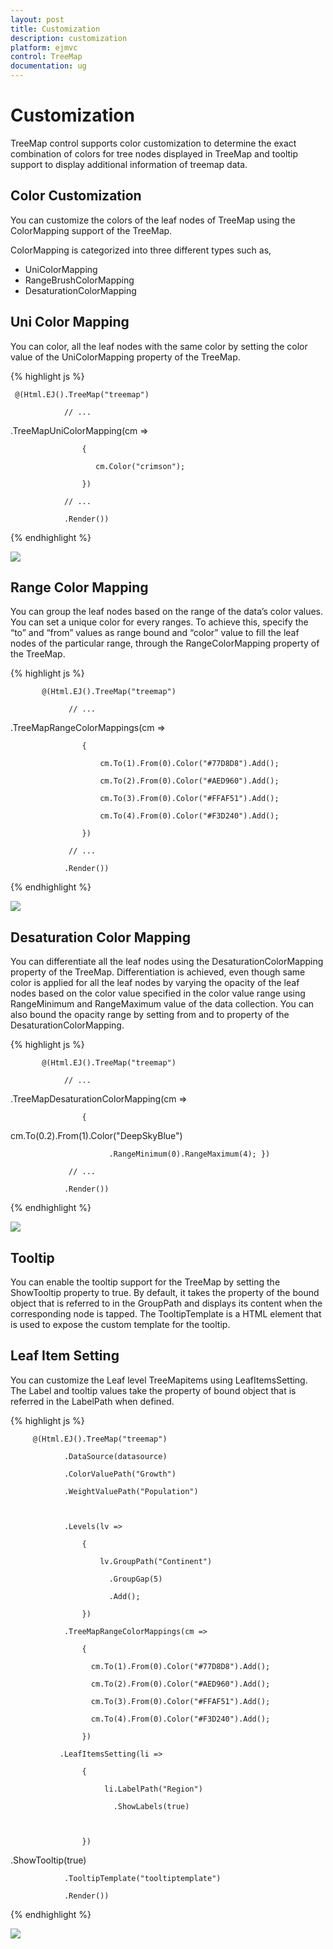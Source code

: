 ```yaml
---
layout: post
title: Customization
description: customization
platform: ejmvc
control: TreeMap
documentation: ug
---
```


# Customization

TreeMap control supports color customization to determine the exact combination of colors for tree nodes displayed in TreeMap and tooltip support to display additional information of treemap data.

## Color Customization

You can customize the colors of the leaf nodes of TreeMap using the ColorMapping support of the TreeMap. 

ColorMapping is categorized into three different types such as,

* UniColorMapping
* RangeBrushColorMapping
* DesaturationColorMapping

## Uni Color Mapping

You can color, all the leaf nodes with the same color by setting the color value of the UniColorMapping property of the TreeMap.

{% highlight js %}

     @(Html.EJ().TreeMap("treemap")

                // ...   

.TreeMapUniColorMapping(cm =>

                    {

                       cm.Color("crimson");

                    })

                // ...   

                .Render())



{% endhighlight %}



![](Customization_images/Customization_img1.png)



## Range Color Mapping

You can group the leaf nodes based on the range of the data’s color values. You can set a unique color for every ranges. To achieve this, specify the “to” and “from” values as range bound and “color” value to fill the leaf nodes of the particular range, through the RangeColorMapping property of the TreeMap.

{% highlight js %}


           @(Html.EJ().TreeMap("treemap")

                 // ...   

.TreeMapRangeColorMappings(cm => 

                    {

                        cm.To(1).From(0).Color("#77D8D8").Add();

                        cm.To(2).From(0).Color("#AED960").Add();

                        cm.To(3).From(0).Color("#FFAF51").Add();

                        cm.To(4).From(0).Color("#F3D240").Add();

                    })

                 // ...   

                .Render())





{% endhighlight %}



![](Customization_images/Customization_img2.png)


## Desaturation Color Mapping

You can differentiate all the leaf nodes using the DesaturationColorMapping property of the TreeMap. Differentiation is achieved, even though same color is applied for all the leaf nodes by varying the opacity of the leaf nodes based on the color value specified in the color value range using RangeMinimum and RangeMaximum value of the data collection. You can also bound the opacity range by setting from and to property of the DesaturationColorMapping.

{% highlight js %}


           @(Html.EJ().TreeMap("treemap")

                // ...  

.TreeMapDesaturationColorMapping(cm => 

                    {

 

 cm.To(0.2).From(1).Color("DeepSkyBlue")

                          .RangeMinimum(0).RangeMaximum(4); })

                 // ...  

                .Render())



{% endhighlight %}



![](Customization_images/Customization_img3.png)



## Tooltip

You can enable the tooltip support for the TreeMap by setting the ShowTooltip property to true. By default, it takes the property of the bound object that is referred to in the GroupPath and displays its content when the corresponding node is tapped. The TooltipTemplate is a HTML element that is used to expose the custom template for the tooltip.

## Leaf Item Setting

You can customize the Leaf level TreeMapitems using LeafItemsSetting. The Label and tooltip values take the property of bound object that is referred in the LabelPath when defined.

{% highlight js %}

         @(Html.EJ().TreeMap("treemap")

                .DataSource(datasource)

                .ColorValuePath("Growth")

                .WeightValuePath("Population")



                .Levels(lv =>

                    {

                        lv.GroupPath("Continent")

                          .GroupGap(5)

                          .Add();                            

                    })   

                .TreeMapRangeColorMappings(cm => 

                    {

                      cm.To(1).From(0).Color("#77D8D8").Add();

                      cm.To(2).From(0).Color("#AED960").Add();

                      cm.To(3).From(0).Color("#FFAF51").Add();

                      cm.To(4).From(0).Color("#F3D240").Add();

                    })

               .LeafItemsSetting(li =>

                    {

                         li.LabelPath("Region")

                           .ShowLabels(true)



                    })



.ShowTooltip(true)

                .TooltipTemplate("tooltiptemplate")                

                .Render())   

</div>   

<script  id="tooltiptemplate" type="application/jsrender">

        <div  style="margin-left:17px;margin-top:-45px;">      

<div style="height:auto;width:auto;background:black;border-radius:3px;opacity:0.6">

                 <div style="margin-top:-20px;margin-left:9px;padding-top:3px;margin-right:9px;">

                     <label style="margin-top:-20px;font-weight:normal;font-size:12px;color:white;font-family:Segoe UI;">{{:Region}}</label>

                 </div>

                 <div style="height:10px;"></div>

                 <div style="margin-top:-10px;margin-left:9px;margin-right:9px;padding-bottom:3px;">

                     <label style="margin-top:-10px;font-weight:normal;font-size:14px;color:white;font-family:segoe ui light;">{{:Population}}</label>

                 </div>

             </div>

        </div>            

    </script>



{% endhighlight %}



![](Customization_images/Customization_img4.png)

